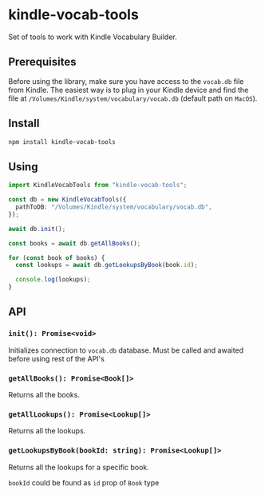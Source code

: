 # kindle-vocab-tools

Set of tools to work with Kindle Vocabulary Builder.

## Prerequisites

Before using the library, make sure you have access to the `vocab.db` file from Kindle. The easiest way is to plug in your Kindle device and find the file at `/Volumes/Kindle/system/vocabulary/vocab.db` (default path on `MacOS`).

## Install

```bash
npm install kindle-vocab-tools
```

## Using

```typescript
import KindleVocabTools from "kindle-vocab-tools";

const db = new KindleVocabTools({
  pathToDB: "/Volumes/Kindle/system/vocabulary/vocab.db",
});

await db.init();

const books = await db.getAllBooks();

for (const book of books) {
  const lookups = await db.getLookupsByBook(book.id);

  console.log(lookups);
}
```

## API

### `init(): Promise<void>`

Initializes connection to `vocab.db` database.
Must be called and awaited before using rest of the API's

### `getAllBooks(): Promise<Book[]>`

Returns all the books.

### `getAllLookups(): Promise<Lookup[]>`

Returns all the lookups.

### `getLookupsByBook(bookId: string): Promise<Lookup[]>`

Returns all the lookups for a specific book.

`bookId` could be found as `id` prop of `Book` type

